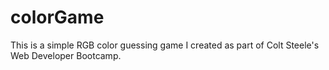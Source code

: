 # colorGame
This is a simple RGB color guessing game I created as part of Colt Steele's Web Developer Bootcamp. 
